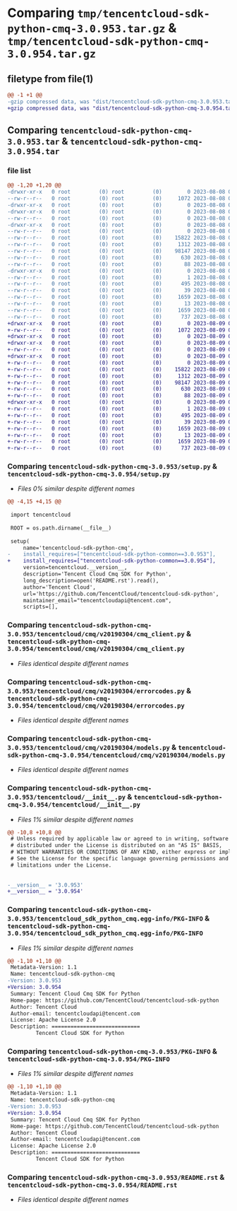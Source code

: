 # Comparing `tmp/tencentcloud-sdk-python-cmq-3.0.953.tar.gz` & `tmp/tencentcloud-sdk-python-cmq-3.0.954.tar.gz`

## filetype from file(1)

```diff
@@ -1 +1 @@
-gzip compressed data, was "dist/tencentcloud-sdk-python-cmq-3.0.953.tar", last modified: Tue Aug  8 00:21:53 2023, max compression
+gzip compressed data, was "dist/tencentcloud-sdk-python-cmq-3.0.954.tar", last modified: Wed Aug  9 00:21:53 2023, max compression
```

## Comparing `tencentcloud-sdk-python-cmq-3.0.953.tar` & `tencentcloud-sdk-python-cmq-3.0.954.tar`

### file list

```diff
@@ -1,20 +1,20 @@
-drwxr-xr-x   0 root         (0) root         (0)        0 2023-08-08 00:21:53.000000 tencentcloud-sdk-python-cmq-3.0.953/
--rw-r--r--   0 root         (0) root         (0)     1072 2023-08-08 00:21:53.000000 tencentcloud-sdk-python-cmq-3.0.953/setup.py
-drwxr-xr-x   0 root         (0) root         (0)        0 2023-08-08 00:21:53.000000 tencentcloud-sdk-python-cmq-3.0.953/tencentcloud/
-drwxr-xr-x   0 root         (0) root         (0)        0 2023-08-08 00:21:53.000000 tencentcloud-sdk-python-cmq-3.0.953/tencentcloud/cmq/
--rw-r--r--   0 root         (0) root         (0)        0 2023-08-08 00:21:53.000000 tencentcloud-sdk-python-cmq-3.0.953/tencentcloud/cmq/__init__.py
-drwxr-xr-x   0 root         (0) root         (0)        0 2023-08-08 00:21:53.000000 tencentcloud-sdk-python-cmq-3.0.953/tencentcloud/cmq/v20190304/
--rw-r--r--   0 root         (0) root         (0)        0 2023-08-08 00:21:53.000000 tencentcloud-sdk-python-cmq-3.0.953/tencentcloud/cmq/v20190304/__init__.py
--rw-r--r--   0 root         (0) root         (0)    15822 2023-08-08 00:21:53.000000 tencentcloud-sdk-python-cmq-3.0.953/tencentcloud/cmq/v20190304/cmq_client.py
--rw-r--r--   0 root         (0) root         (0)     1312 2023-08-08 00:21:53.000000 tencentcloud-sdk-python-cmq-3.0.953/tencentcloud/cmq/v20190304/errorcodes.py
--rw-r--r--   0 root         (0) root         (0)    98147 2023-08-08 00:21:53.000000 tencentcloud-sdk-python-cmq-3.0.953/tencentcloud/cmq/v20190304/models.py
--rw-r--r--   0 root         (0) root         (0)      630 2023-08-08 00:21:53.000000 tencentcloud-sdk-python-cmq-3.0.953/tencentcloud/__init__.py
--rw-r--r--   0 root         (0) root         (0)       88 2023-08-08 00:21:53.000000 tencentcloud-sdk-python-cmq-3.0.953/setup.cfg
-drwxr-xr-x   0 root         (0) root         (0)        0 2023-08-08 00:21:53.000000 tencentcloud-sdk-python-cmq-3.0.953/tencentcloud_sdk_python_cmq.egg-info/
--rw-r--r--   0 root         (0) root         (0)        1 2023-08-08 00:21:53.000000 tencentcloud-sdk-python-cmq-3.0.953/tencentcloud_sdk_python_cmq.egg-info/dependency_links.txt
--rw-r--r--   0 root         (0) root         (0)      495 2023-08-08 00:21:53.000000 tencentcloud-sdk-python-cmq-3.0.953/tencentcloud_sdk_python_cmq.egg-info/SOURCES.txt
--rw-r--r--   0 root         (0) root         (0)       39 2023-08-08 00:21:53.000000 tencentcloud-sdk-python-cmq-3.0.953/tencentcloud_sdk_python_cmq.egg-info/requires.txt
--rw-r--r--   0 root         (0) root         (0)     1659 2023-08-08 00:21:53.000000 tencentcloud-sdk-python-cmq-3.0.953/tencentcloud_sdk_python_cmq.egg-info/PKG-INFO
--rw-r--r--   0 root         (0) root         (0)       13 2023-08-08 00:21:53.000000 tencentcloud-sdk-python-cmq-3.0.953/tencentcloud_sdk_python_cmq.egg-info/top_level.txt
--rw-r--r--   0 root         (0) root         (0)     1659 2023-08-08 00:21:53.000000 tencentcloud-sdk-python-cmq-3.0.953/PKG-INFO
--rw-r--r--   0 root         (0) root         (0)      737 2023-08-08 00:21:53.000000 tencentcloud-sdk-python-cmq-3.0.953/README.rst
+drwxr-xr-x   0 root         (0) root         (0)        0 2023-08-09 00:21:53.000000 tencentcloud-sdk-python-cmq-3.0.954/
+-rw-r--r--   0 root         (0) root         (0)     1072 2023-08-09 00:21:53.000000 tencentcloud-sdk-python-cmq-3.0.954/setup.py
+drwxr-xr-x   0 root         (0) root         (0)        0 2023-08-09 00:21:53.000000 tencentcloud-sdk-python-cmq-3.0.954/tencentcloud/
+drwxr-xr-x   0 root         (0) root         (0)        0 2023-08-09 00:21:53.000000 tencentcloud-sdk-python-cmq-3.0.954/tencentcloud/cmq/
+-rw-r--r--   0 root         (0) root         (0)        0 2023-08-09 00:21:53.000000 tencentcloud-sdk-python-cmq-3.0.954/tencentcloud/cmq/__init__.py
+drwxr-xr-x   0 root         (0) root         (0)        0 2023-08-09 00:21:53.000000 tencentcloud-sdk-python-cmq-3.0.954/tencentcloud/cmq/v20190304/
+-rw-r--r--   0 root         (0) root         (0)        0 2023-08-09 00:21:53.000000 tencentcloud-sdk-python-cmq-3.0.954/tencentcloud/cmq/v20190304/__init__.py
+-rw-r--r--   0 root         (0) root         (0)    15822 2023-08-09 00:21:53.000000 tencentcloud-sdk-python-cmq-3.0.954/tencentcloud/cmq/v20190304/cmq_client.py
+-rw-r--r--   0 root         (0) root         (0)     1312 2023-08-09 00:21:53.000000 tencentcloud-sdk-python-cmq-3.0.954/tencentcloud/cmq/v20190304/errorcodes.py
+-rw-r--r--   0 root         (0) root         (0)    98147 2023-08-09 00:21:53.000000 tencentcloud-sdk-python-cmq-3.0.954/tencentcloud/cmq/v20190304/models.py
+-rw-r--r--   0 root         (0) root         (0)      630 2023-08-09 00:21:53.000000 tencentcloud-sdk-python-cmq-3.0.954/tencentcloud/__init__.py
+-rw-r--r--   0 root         (0) root         (0)       88 2023-08-09 00:21:53.000000 tencentcloud-sdk-python-cmq-3.0.954/setup.cfg
+drwxr-xr-x   0 root         (0) root         (0)        0 2023-08-09 00:21:53.000000 tencentcloud-sdk-python-cmq-3.0.954/tencentcloud_sdk_python_cmq.egg-info/
+-rw-r--r--   0 root         (0) root         (0)        1 2023-08-09 00:21:53.000000 tencentcloud-sdk-python-cmq-3.0.954/tencentcloud_sdk_python_cmq.egg-info/dependency_links.txt
+-rw-r--r--   0 root         (0) root         (0)      495 2023-08-09 00:21:53.000000 tencentcloud-sdk-python-cmq-3.0.954/tencentcloud_sdk_python_cmq.egg-info/SOURCES.txt
+-rw-r--r--   0 root         (0) root         (0)       39 2023-08-09 00:21:53.000000 tencentcloud-sdk-python-cmq-3.0.954/tencentcloud_sdk_python_cmq.egg-info/requires.txt
+-rw-r--r--   0 root         (0) root         (0)     1659 2023-08-09 00:21:53.000000 tencentcloud-sdk-python-cmq-3.0.954/tencentcloud_sdk_python_cmq.egg-info/PKG-INFO
+-rw-r--r--   0 root         (0) root         (0)       13 2023-08-09 00:21:53.000000 tencentcloud-sdk-python-cmq-3.0.954/tencentcloud_sdk_python_cmq.egg-info/top_level.txt
+-rw-r--r--   0 root         (0) root         (0)     1659 2023-08-09 00:21:53.000000 tencentcloud-sdk-python-cmq-3.0.954/PKG-INFO
+-rw-r--r--   0 root         (0) root         (0)      737 2023-08-09 00:21:53.000000 tencentcloud-sdk-python-cmq-3.0.954/README.rst
```

### Comparing `tencentcloud-sdk-python-cmq-3.0.953/setup.py` & `tencentcloud-sdk-python-cmq-3.0.954/setup.py`

 * *Files 0% similar despite different names*

```diff
@@ -4,15 +4,15 @@
 
 import tencentcloud
 
 ROOT = os.path.dirname(__file__)
 
 setup(
     name='tencentcloud-sdk-python-cmq',
-    install_requires=["tencentcloud-sdk-python-common==3.0.953"],
+    install_requires=["tencentcloud-sdk-python-common==3.0.954"],
     version=tencentcloud.__version__,
     description='Tencent Cloud Cmq SDK for Python',
     long_description=open('README.rst').read(),
     author='Tencent Cloud',
     url='https://github.com/TencentCloud/tencentcloud-sdk-python',
     maintainer_email="tencentcloudapi@tencent.com",
     scripts=[],
```

### Comparing `tencentcloud-sdk-python-cmq-3.0.953/tencentcloud/cmq/v20190304/cmq_client.py` & `tencentcloud-sdk-python-cmq-3.0.954/tencentcloud/cmq/v20190304/cmq_client.py`

 * *Files identical despite different names*

### Comparing `tencentcloud-sdk-python-cmq-3.0.953/tencentcloud/cmq/v20190304/errorcodes.py` & `tencentcloud-sdk-python-cmq-3.0.954/tencentcloud/cmq/v20190304/errorcodes.py`

 * *Files identical despite different names*

### Comparing `tencentcloud-sdk-python-cmq-3.0.953/tencentcloud/cmq/v20190304/models.py` & `tencentcloud-sdk-python-cmq-3.0.954/tencentcloud/cmq/v20190304/models.py`

 * *Files identical despite different names*

### Comparing `tencentcloud-sdk-python-cmq-3.0.953/tencentcloud/__init__.py` & `tencentcloud-sdk-python-cmq-3.0.954/tencentcloud/__init__.py`

 * *Files 1% similar despite different names*

```diff
@@ -10,8 +10,8 @@
 # Unless required by applicable law or agreed to in writing, software
 # distributed under the License is distributed on an "AS IS" BASIS,
 # WITHOUT WARRANTIES OR CONDITIONS OF ANY KIND, either express or implied.
 # See the License for the specific language governing permissions and
 # limitations under the License.
 
 
-__version__ = '3.0.953'
+__version__ = '3.0.954'
```

### Comparing `tencentcloud-sdk-python-cmq-3.0.953/tencentcloud_sdk_python_cmq.egg-info/PKG-INFO` & `tencentcloud-sdk-python-cmq-3.0.954/tencentcloud_sdk_python_cmq.egg-info/PKG-INFO`

 * *Files 1% similar despite different names*

```diff
@@ -1,10 +1,10 @@
 Metadata-Version: 1.1
 Name: tencentcloud-sdk-python-cmq
-Version: 3.0.953
+Version: 3.0.954
 Summary: Tencent Cloud Cmq SDK for Python
 Home-page: https://github.com/TencentCloud/tencentcloud-sdk-python
 Author: Tencent Cloud
 Author-email: tencentcloudapi@tencent.com
 License: Apache License 2.0
 Description: ============================
         Tencent Cloud SDK for Python
```

### Comparing `tencentcloud-sdk-python-cmq-3.0.953/PKG-INFO` & `tencentcloud-sdk-python-cmq-3.0.954/PKG-INFO`

 * *Files 1% similar despite different names*

```diff
@@ -1,10 +1,10 @@
 Metadata-Version: 1.1
 Name: tencentcloud-sdk-python-cmq
-Version: 3.0.953
+Version: 3.0.954
 Summary: Tencent Cloud Cmq SDK for Python
 Home-page: https://github.com/TencentCloud/tencentcloud-sdk-python
 Author: Tencent Cloud
 Author-email: tencentcloudapi@tencent.com
 License: Apache License 2.0
 Description: ============================
         Tencent Cloud SDK for Python
```

### Comparing `tencentcloud-sdk-python-cmq-3.0.953/README.rst` & `tencentcloud-sdk-python-cmq-3.0.954/README.rst`

 * *Files identical despite different names*

